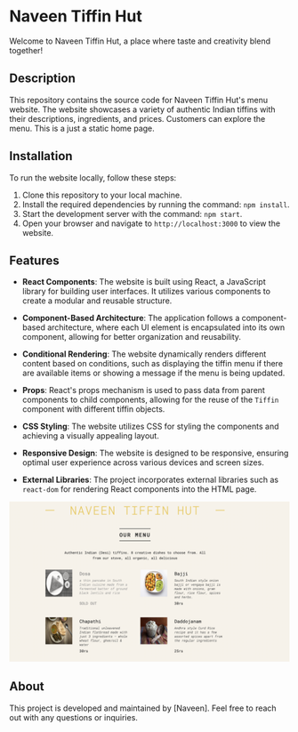 # Naveen Tiffin Hut

Welcome to Naveen Tiffin Hut, a place where taste and creativity blend together!

## Description

This repository contains the source code for Naveen Tiffin Hut's menu website. The website showcases a variety of authentic Indian tiffins with their descriptions, ingredients, and prices. Customers can explore the menu. This is a just a static home page.

## Installation

To run the website locally, follow these steps:

1. Clone this repository to your local machine.
2. Install the required dependencies by running the command: `npm install`.
3. Start the development server with the command: `npm start`.
4. Open your browser and navigate to `http://localhost:3000` to view the website.

## Features

- **React Components**: The website is built using React, a JavaScript library for building user interfaces. It utilizes various components to create a modular and reusable structure.
- **Component-Based Architecture**: The application follows a component-based architecture, where each UI element is encapsulated into its own component, allowing for better organization and reusability.
- **Conditional Rendering**: The website dynamically renders different content based on conditions, such as displaying the tiffin menu if there are available items or showing a message if the menu is being updated.
- **Props**: React's props mechanism is used to pass data from parent components to child components, allowing for the reuse of the `Tiffin` component with different tiffin objects.
- **CSS Styling**: The website utilizes CSS for styling the components and achieving a visually appealing layout.
- **Responsive Design**: The website is designed to be responsive, ensuring optimal user experience across various devices and screen sizes.

- **External Libraries**: The project incorporates external libraries such as `react-dom` for rendering React components into the HTML page.

![Final Output](public/output.png)

## About

This project is developed and maintained by [Naveen]. Feel free to reach out with any questions or inquiries.

